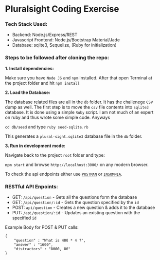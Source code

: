 # Pluralsight Coding Exercise

### Tech Stack Used:

- Backend: Node.js/Express/REST
- Javascript Frontend: Node.js/Bootstrap Material/Jade
- Database: sqlite3, Sequelize, (Ruby for initialization)

### Steps to be followed after cloning the repo:

**1. Install dependencies:**

Make sure you have `Node JS` and `npm` installed. 
After that open Terminal at the project folder and hit `npm install`

**2. Load the Database:**

The database related files are all in the `db` folder. It has the challenege `CSV` dump as well.
The first step is to move the `csv` file contents into `sqlite3` database. It is done using a simple `Ruby` script. I am
not much of an expert on ruby and thus wrote some simple code. Anyways

`cd db/seed` and type `ruby seed-sqlite.rb`

This generates a `plural-sight.sqlite3` database file in the `db` folder.

**3. Run in development mode:**

Navigate back to the project `root` folder and type:

`npm start` and browse `http://localhost:3000/` on any modern browser.

To check the api endpoints either use [`POSTMAN`](https://www.getpostman.com/) or [`INSOMNIA`](https://insomnia.rest/).

### RESTful API Enpoints:

- GET: `/api/question` - Gets all the questions form the database
- GET: `/api/question/:id` - Gets the question specified by the `id`
- POST: `api/question` - Creates a new question & adds it to the database
- PUT: `/api/question/:id` - Updates an existing question with the specified `id`

Example Body for POST & PUT calls:

```
{
    "question" : "What is 400 * 4 ?",
    "answer" : "1600",
    "distractors" : "8000, 80"
}
```